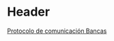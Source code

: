 <!-- TITLE: Wiki Tecnología -->
<!-- SUBTITLE: Página Wiki de documentación de Tecnología de la Cámara De Diputados de Santa Fe -->

# Header
[ Protocolo de comunicación Bancas ](https://bitbucket.org/grupodesarrolladoressantafe/documentacion/wiki/Protocolo%20de%20comunicaci%C3%B3n%20Bancas)
